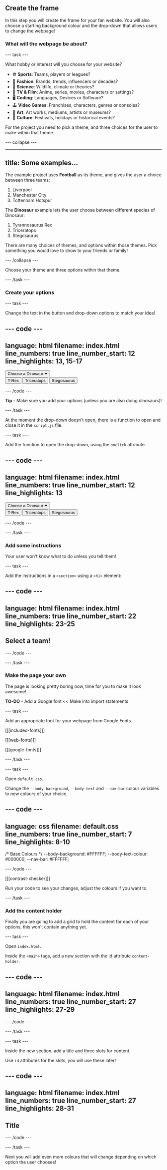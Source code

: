 ## Create the frame

In this step you will create the frame for your fan website. You will also choose a starting background colour and the drop-down that allows users to change the webpage!

### What will the webpage be about?

--- task ---

What hobby or interest will you choose for your website?

+ ⚽️ **Sports**: Teams, players or leagues?
+ 👗 **Fashion**: Brands, trends, influencers or decades?
+ 🔬 **Science**: Wildlife, climate or theories?
+ 🎥 **TV & Film**: Anime, series, movies, characters or settings?
+ 🖥️ **Coding**: Languages, Devices or Software?
+ 🕹️ **Video Games**: Franchises, characters, genres or consoles?
+ 🎨 **Art**: Art works, mediums, artists or museums?
+ 👥 **Culture**: Festivals, holidays or historical events?

For the project you need to pick a theme, and three choices for the user to make within that theme.

--- collapse ---

---
title: Some examples...
---

The example project uses **Football** as its theme, and gives the user a choice between three teams:
1. Liverpool
2. Manchester City
3. Tottenham Hotspur

The **Dinosaur** example lets the user choose between different species of Dinosaur:
1. Tyrannosaurus Rex
2. Triceratops
3. Stegosaurus

There are many choices of themes, and options within those themes. Pick something you would love to show to your friends or family!

--- /collapse ---

Choose your theme and three options within that theme.

--- /task ---

### Create your options

--- task ---

Change the text in the button and drop-down options to match your idea!

--- code ---
---
language: html
filename: index.html
line_numbers: true
line_number_start: 12
line_highlights: 13, 15-17
---

<div class="dropdown">
  <button>Choose a Dinosaur &#9207;</button>
  <div id="dropdown-options">
    <button>T-Rex</button>
    <button>Triceratops</button>
    <button>Stegosaurus</button>
  </div>
</div>

--- /code ---

**Tip** - Make sure you add your options (unless you are also doing dinosaurs)!

--- /task ---

At the moment the drop-down doesn't open, there is a function to open and close it in the `script.js` file. 

--- task ---

Add the function to open the drop-down, using the `onclick` attribute.

--- code ---
---
language: html
filename: index.html
line_numbers: true
line_number_start: 12
line_highlights: 13
---

<div class="dropdown">
  <button onclick="openDropdown()">Choose a Dinosaur &#9207;</button>
  <div id="dropdown-options">
    <button>T-Rex</button>
    <button>Triceratops</button>
    <button>Stegosaurus</button>
  </div>
</div>

--- /code ---

--- /task ---

### Add some instructions

Your user won't know what to do unless you tell them! 

--- task ---

Add the instructions in a `<section>` using a `<h1>` element:

--- code ---
---
language: html
filename: index.html
line_numbers: true
line_number_start: 22
line_highlights: 23-25
---

<main>
  <section id="instruction">
    <h1>Select a team!</h1>
  </section>
</main>

--- /code ---

--- /task ---

### Make the page your own

The page is looking pretty boring now, time for you to make it look awesome!

**TO-DO** - Add a Google font << Make into import statements

--- task ---

Add an appropriate font for your webpage from Google Fonts.

[[[included-fonts]]]

[[[web-fonts]]]

[[[google-fonts]]]

--- /task ---

--- task ---

Open `default.css`. 

Change the `--body-background`, `--body-text` and `--nav-bar` colour variables to new colours of your choice.

--- code ---
---
language: css
filename: default.css
line_numbers: true
line_number_start: 7
line_highlights: 8-10
---

/* Base Colours */
  --body-background: #FFFFFF;
  --body-text-colour: #000000;
  --nav-bar: #FFFFFF;

--- /code ---

[[[contrast-checker]]]

Run your code to see your changes, adjust the colours if you want to. 

--- /task ---

### Add the content holder

Finally you are going to add a grid to hold the content for each of your options, this won't contain anything yet. 

--- task ---

Open `index.html`. 

Inside the `<main>` tags, add a new section with the id attribute `content-holder`. 

--- code ---
---
language: html
filename: index.html
line_numbers: true
line_number_start: 27
line_highlights: 27-29
---

  <section id="content-holder">

  </section>
</main> 

--- /code ---

--- /task ---

--- task ---

Inside the new section, add a title and three slots for content. 

Use `id` attributes for the slots, you will use these later!

--- code ---
---
language: html
filename: index.html
line_numbers: true
line_number_start: 27
line_highlights: 28-31
---

  <section id="content-holder">
    <h1 id="title">Title</h1>
    <div id="slot-1" class="content"></div>
    <div id="slot-2" class="content"></div>
    <div id="slot-3" class="content"></div>
  </section>
</main> 

--- /code ---

--- /task ---

Next you will add even more colours that will change depending on which option the user chooses!